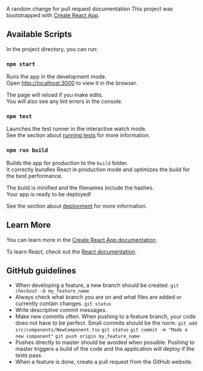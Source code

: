 A random change for pull request documentation
This project was bootstrapped with [Create React App](https://github.com/facebook/create-react-app).

## Available Scripts

In the project directory, you can run:

### `npm start`

Runs the app in the development mode.<br />
Open [http://localhost:3000](http://localhost:3000) to view it in the browser.

The page will reload if you make edits.<br />
You will also see any lint errors in the console.

### `npm test`

Launches the test runner in the interactive watch mode.<br />
See the section about [running tests](https://facebook.github.io/create-react-app/docs/running-tests) for more information.

### `npm run build`

Builds the app for production to the `build` folder.<br />
It correctly bundles React in production mode and optimizes the build for the best performance.

The build is minified and the filenames include the hashes.<br />
Your app is ready to be deployed!

See the section about [deployment](https://facebook.github.io/create-react-app/docs/deployment) for more information.

## Learn More

You can learn more in the [Create React App documentation](https://facebook.github.io/create-react-app/docs/getting-started).

To learn React, check out the [React documentation](https://reactjs.org/).

## GitHub guidelines
- When developing a feature, a new branch should be created.
`git checkout -b my_feature_name`
- Always check what branch you are on and what files are added or currently contain changes.
`git status`
- Write descriptive commit messages.
- Make new commits often. When pushing to a feature branch, your code does not have to be perfect. Small commits should be the norm.
`git add src/components/NewComponent.tsx`
`git status`
`git commit -m "Made a new component"`
`git push origin my_feature_name`
- Pushes directly to master should be avoided when possible. Pushing to master triggers a build of the code and the application will deploy if the tests pass.
- When a feature is done, create a pull request from the GitHub website.
